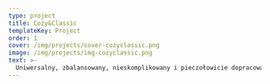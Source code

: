 ```yaml
---
type: project
title: Cozy&Classic
templateKey: Project
order: 1
cover: /img/projects/cover-cozyclassic.png
image: /img/projects/img-cozyclassic.png
text: >-
  Uniwersalny, zbalansowany, nieskomplikowany i pieczołowicie dopracowany. To scenariusz, w którym wykorzystaliśmy najbardziej klasyczne i uwielbiane połaczenia smakowe. Bezpretensjonalny, przyjemny, pyszny - po prostu cozy.
---
```

